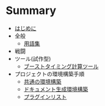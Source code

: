 # Summary

* [はじめに](/README.md)
* 全般
  * [用語集](/src/General/Words.md)
* 戦闘
* ツール(試作型)
  * [ブーストタイミング計算ツール](https://dtxmuramasa.github.io/AoZTools/)
* プロジェクトの環境構築手順
    * [共通の環境構築](/src/StructEnvironments/Generally.md)
    * [ドキュメント生成環境構築](/src/StructEnvironments/BuildDocument.md)
    * [プラグインリスト](/src/StructEnvironments/Plugins.md)
